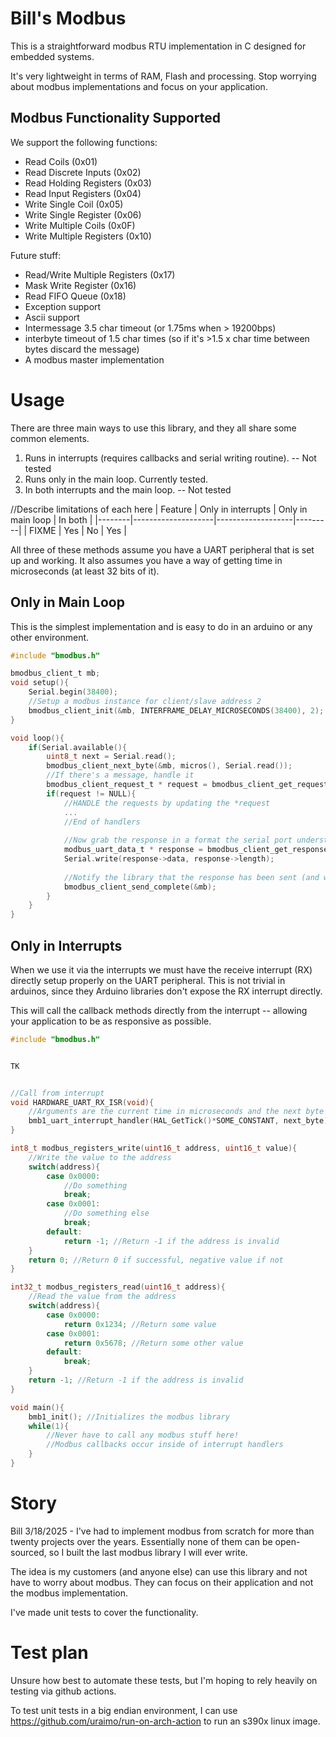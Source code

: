# Bill's Modbus

This is a straightforward modbus RTU implementation in C designed for embedded systems.

It's very lightweight in terms of RAM, Flash and processing. Stop worrying about modbus implementations and focus on your application.

## Modbus Functionality Supported

We support the following functions:
* Read Coils (0x01)
* Read Discrete Inputs (0x02)
* Read Holding Registers (0x03)
* Read Input Registers (0x04)
* Write Single Coil (0x05)
* Write Single Register (0x06)
* Write Multiple Coils (0x0F)
* Write Multiple Registers (0x10)

Future stuff:
* Read/Write Multiple Registers (0x17)
* Mask Write Register (0x16)
* Read FIFO Queue (0x18)
* Exception support
* Ascii support
* Intermessage 3.5 char timeout (or 1.75ms when > 19200bps)
* interbyte timeout of 1.5 char times (so if it's >1.5 x char time between bytes discard the message)
* A modbus master implementation

# Usage
There are three main ways to use this library, and they all share some common elements.
1. Runs in interrupts (requires callbacks and serial writing routine). -- Not tested
2. Runs only in the main loop. Currently tested.
3. In both interrupts and the main loop. -- Not tested

//Describe limitations of each here
| Feature | Only in interrupts | Only in main loop | In both |
|--------|--------------------|-------------------|---------|
| FIXME  | Yes                | No                | Yes     |


All three of these methods assume you have a UART peripheral that is set up and working. 
It also assumes you have a way of getting time in microseconds (at least 32 bits of it). 

## Only in Main Loop
This is the simplest implementation and is easy to do in an arduino or any other environment.
```c
#include "bmodbus.h"

bmodbus_client_t mb;
void setup(){
    Serial.begin(38400);
    //Setup a modbus instance for client/slave address 2
    bmodbus_client_init(&mb, INTERFRAME_DELAY_MICROSECONDS(38400), 2);
}

void loop(){
    if(Serial.available(){
        uint8_t next = Serial.read();
        bmodbus_client_next_byte(&mb, micros(), Serial.read());
        //If there's a message, handle it
        bmodbus_client_request_t * request = bmodbus_client_get_request(&mb);
        if(request != NULL){
            //HANDLE the requests by updating the *request
            ...
            //End of handlers
            
            //Now grab the response in a format the serial port understands
            modbus_uart_data_t * response = bmodbus_client_get_response(&mb);
            Serial.write(response->data, response->length);
            
            //Notify the library that the response has been sent (and we are ready to receive another)
            bmodbus_client_send_complete(&mb); 
        }
    }
}
```

## Only in Interrupts
When we use it via the interrupts we must have the receive interrupt (RX) directly setup properly on the UART peripheral.
This is not trivial in arduinos, since they Arduino libraries don't expose the RX interrupt directly.

This will call the callback methods directly from the interrupt -- allowing your application to be as responsive as possible.
```c
#include "bmodbus.h"


TK


//Call from interrupt
void HARDWARE_UART_RX_ISR(void){
    //Arguments are the current time in microseconds and the next byte received
    bmb1_uart_interrupt_handler(HAL_GetTick()*SOME_CONSTANT, next_byte);
}

int8_t modbus_registers_write(uint16_t address, uint16_t value){
    //Write the value to the address
    switch(address){
        case 0x0000:
            //Do something
            break;
        case 0x0001:
            //Do something else
            break;
        default:
            return -1; //Return -1 if the address is invalid
    }
    return 0; //Return 0 if successful, negative value if not
}

int32_t modbus_registers_read(uint16_t address){
    //Read the value from the address
    switch(address){
        case 0x0000:
            return 0x1234; //Return some value
        case 0x0001:
            return 0x5678; //Return some other value
        default:
            break;
    }
    return -1; //Return -1 if the address is invalid
}

void main(){
    bmb1_init(); //Initializes the modbus library
    while(1){
        //Never have to call any modbus stuff here!
        //Modbus callbacks occur inside of interrupt handlers
    }
}
```


# Story
Bill 3/18/2025 - I've had to implement modbus from scratch for more than twenty projects over the years. Essentially none of them can be open-sourced, so I built the last modbus library I will ever write.

The idea is my customers (and anyone else) can use this library and not have to worry about modbus.
They can focus on their application and not the modbus implementation.

I've made unit tests to cover the functionality.

# Test plan
Unsure how best to automate these tests, but I'm hoping to rely heavily on testing via github actions.

To test unit tests in a big endian environment, I can use https://github.com/uraimo/run-on-arch-action to run an s390x linux image.